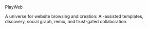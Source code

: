PlayWeb

A universe for website browsing and creation: AI-assisted templates, discovery, social graph, remix, and trust-gated collaboration.
